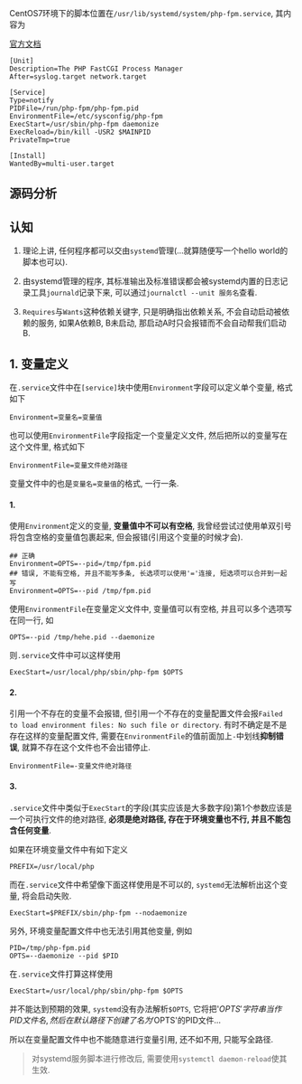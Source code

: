 CentOS7环境下的脚本位置在`/usr/lib/systemd/system/php-fpm.service`, 其内容为

[官方文档](https://www.freedesktop.org/software/systemd/man/systemd.service.html)

```
[Unit]
Description=The PHP FastCGI Process Manager
After=syslog.target network.target                                     

[Service]
Type=notify
PIDFile=/run/php-fpm/php-fpm.pid
EnvironmentFile=/etc/sysconfig/php-fpm
ExecStart=/usr/sbin/php-fpm daemonize
ExecReload=/bin/kill -USR2 $MAINPID
PrivateTmp=true

[Install]
WantedBy=multi-user.target
```

## 源码分析

## 认知

1. 理论上讲, 任何程序都可以交由`systemd`管理(...就算随便写一个hello world的脚本也可以).

2. 由systemd管理的程序, 其标准输出及标准错误都会被systemd内置的日志记录工具`journald`记录下来, 可以通过`journalctl --unit 服务名`查看.

3. `Requires`与`Wants`这种依赖关键字, 只是明确指出依赖关系, 不会自动启动被依赖的服务, 如果A依赖B, B未启动, 那启动A时只会报错而不会自动帮我们启动B.

## 1. 变量定义

在`.service`文件中在`[service]`块中使用`Environment`字段可以定义单个变量, 格式如下

```
Environment=变量名=变量值
```

也可以使用`EnvironmentFile`字段指定一个变量定义文件, 然后把所以的变量写在这个文件里, 格式如下

```
EnvironmentFile=变量文件绝对路径
```

变量文件中的也是`变量名=变量值`的格式, 一行一条.

#### 1.

使用`Environment`定义的变量, **变量值中不可以有空格**, 我曾经尝试过使用单双引号将包含空格的变量值包裹起来, 但会报错(引用这个变量的时候才会).

```
## 正确
Environment=OPTS=--pid=/tmp/fpm.pid
## 错误, 不能有空格, 并且不能写多条, 长选项可以使用'='连接, 短选项可以合并到一起写
Environment=OPTS=--pid /tmp/fpm.pid
```

使用`EnvironmentFile`在变量定义文件中, 变量值可以有空格, 并且可以多个选项写在同一行, 如

```
OPTS=--pid /tmp/hehe.pid --daemonize
```

则`.service`文件中可以这样使用

```
ExecStart=/usr/local/php/sbin/php-fpm $OPTS
```

#### 2.

引用一个不存在的变量不会报错, 但引用一个不存在的变量配置文件会报`Failed to load environment files: No such file or directory`. 有时不确定是不是存在这样的变量配置文件, 需要在`EnvironmentFile`的值前面加上`-`中划线**抑制错误**, 就算不存在这个文件也不会出错停止.

```
EnvironmentFile=-变量文件绝对路径
```

#### 3.

`.service`文件中类似于`ExecStart`的字段(其实应该是大多数字段)第1个参数应该是一个可执行文件的绝对路径, **必须是绝对路径, 存在于环境变量也不行, 并且不能包含任何变量**.

如果在环境变量文件中有如下定义

```
PREFIX=/usr/local/php
```

而在`.service`文件中希望像下面这样使用是不可以的, `systemd`无法解析出这个变量, 将会启动失败.

```
ExecStart=$PREFIX/sbin/php-fpm --nodaemonize
```

另外, 环境变量配置文件中也无法引用其他变量, 例如

```
PID=/tmp/php-fpm.pid
OPTS=--daemonize --pid $PID
```

在`.service`文件打算这样使用

```
ExecStart=/usr/local/php/sbin/php-fpm $OPTS
```

并不能达到预期的效果, `systemd`没有办法解析`$OPTS`, 它将把'$OPTS'字符串当作PID文件名, 然后在默认路径下创建了名为'$OPTS'的PID文件...

所以在变量配置文件中也不能随意进行变量引用, 还不如不用, 只能写全路径.

> 对systemd服务脚本进行修改后, 需要使用`systemctl daemon-reload`使其生效.